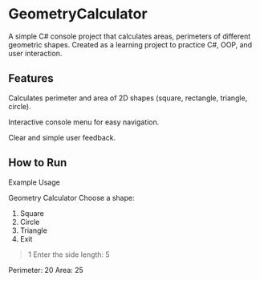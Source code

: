 # GeometryCalculator

A simple C# console project that calculates areas, perimeters of different geometric shapes.
Created as a learning project to practice C#, OOP, and user interaction.

## Features

Calculates perimeter and area of 2D shapes (square, rectangle, triangle, circle).

Interactive console menu for easy navigation.

Clear and simple user feedback.

## How to Run
Example Usage

Geometry Calculator
Choose a shape:
1) Square
2) Circle
3) Triangle
0) Exit

> 1
Enter the side length: 5

Perimeter: 20
Area: 25
